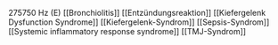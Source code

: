 275750 Hz (E)
[[Bronchiolitis]]
[[Entzündungsreaktion]]
[[Kiefergelenk Dysfunction Syndrome]]
[[Kiefergelenk-Syndrom]]
[[Sepsis-Syndrom]]
[[Systemic inflammatory response syndrome]]
[[TMJ-Syndrom]]